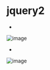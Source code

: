 # jquery2

-
![image](https://user-images.githubusercontent.com/54789601/113697505-35a0d080-970e-11eb-8706-40a185a7b387.png)

-
![image](https://user-images.githubusercontent.com/54789601/113697508-389bc100-970e-11eb-9030-1c420db973c4.png)
